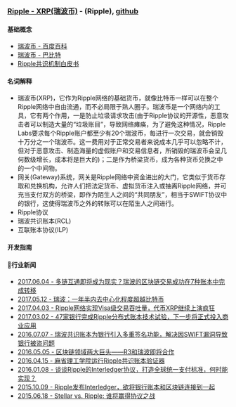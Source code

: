 
### [Ripple - XRP(瑞波币)](https://ripple.com) - (Ripple), [github](https://github.com/ripple/rippled)

#### 基础概念

* [瑞波币 - 百度百科](https://baike.baidu.com/item/瑞波币)
* [瑞波币 - 巴比特](http://www.8btc.com/ripple)
* [Ripple共识机制白皮书](https://ripple.com/files/ripple_consensus_whitepaper.pdf)

#### 名词解释

* 瑞波币(XRP)，它作为Ripple网络的基础货币，就像比特币一样可以在整个Ripple网络中自由流通，而不必局限于熟人圈子。瑞波币是一个网络内的工具，它有两个作用，一是防止垃圾请求攻击(由于Ripple协议的开源性，恶意攻击者可以制造大量的“垃圾账目”，导致网络瘫痪，为了避免这种情况，Ripple Labs要求每个Ripple账户都至少有20个瑞波币，每进行一次交易，就会销毁十万分之一个瑞波币。这一费用对于正常交易者来说成本几乎可以忽略不计，但对于恶意攻击、制造海量的虚假账户和交易信息者，所销毁的瑞波币会呈几何数级增长，成本将是巨大的)；二是作为桥梁货币，成为各种货币兑换之中的一个中间物。
* 网关(Gateway)系统，网关是Ripple网络中资金进出的大门，它类似于货币存取和兑换机构，允许人们把法定货币、虚拟货币注入或抽离Ripple网络，并可充当支付双方的桥梁，即作为陌生人之间的“共同朋友”，相当于SWIFT协议中的银行，这使得瑞波币之外的转账可以在陌生人之间进行。
* Ripple协议
* 瑞波共识账本(RCL)
* 互联账本协议(ILP)

#### 开发指南

#### 行业新闻

* [2017.06.04 - 多链互通即将成为现实？瑞波的区块链交易成功在7种账本中完成转移](http://www.8btc.com/interoperability-ripple)
* [2017.05.12 - 瑞波：一年半内去中心化程度超越比特币](http://www.8btc.com/ripple-decentralized-bitcoin)
* [2017.04.03 - Ripple网络实现Visa级交易吞吐量，代币XRP继续上演疯狂](http://www.8btc.com/ripple-claims-transaction-thoroughput-now)
* [2017.03.02 - 47家银行完成Ripple分布式账本技术试验，下一步将正式投入商业应用](http://www.8btc.com/dlt-cloud-pilot-ripple-tech)
* [2016.07.07 - 瑞波共识账本为银行引入多重签名功能，解决因SWIFT漏洞导致银行被盗问题](http://www.8btc.com/ripple-consensus-ledger-muti-sign-feature)
* [2016.05.05 - 区块链领域两大巨头——R3和瑞波即将合作](http://www.8btc.com/blockchain-leaders-join-forces)
* [2016.04.15 - 麻省理工学院运行Ripple共识账本验证器](http://www.8btc.com/mit-run-ripple)
* [2016.01.08 - 谈谈Ripple的Interledger协议，打造全球统一支付标准，何时能实现？](http://www.8btc.com/on-interledger)
* [2015.10.09 - Ripple发布Interledger，欲将银行账本和区块链连接到一起](http://www.8btc.com/interledger)
* [2015.06.18 - Stellar vs. Ripple: 谁将赢得协议之战](http://www.8btc.com/stellar-vs-ripple)

